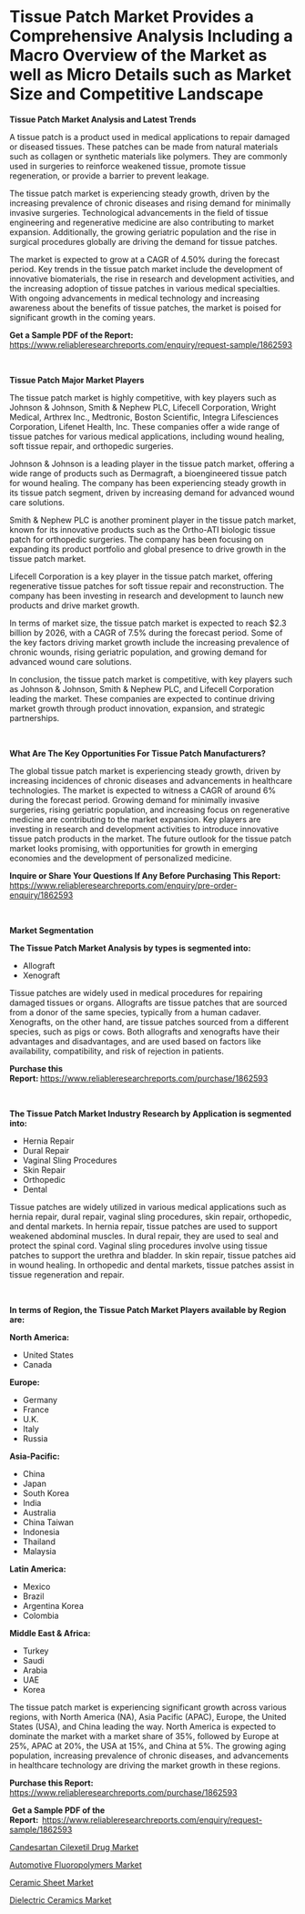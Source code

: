 <p><h1>Tissue Patch Market Provides a Comprehensive Analysis Including a Macro Overview of the Market as well as Micro Details such as Market Size and Competitive Landscape</h1></p><p><strong>Tissue Patch Market Analysis and Latest Trends</strong></p>
<p><p>A tissue patch is a product used in medical applications to repair damaged or diseased tissues. These patches can be made from natural materials such as collagen or synthetic materials like polymers. They are commonly used in surgeries to reinforce weakened tissue, promote tissue regeneration, or provide a barrier to prevent leakage.</p><p>The tissue patch market is experiencing steady growth, driven by the increasing prevalence of chronic diseases and rising demand for minimally invasive surgeries. Technological advancements in the field of tissue engineering and regenerative medicine are also contributing to market expansion. Additionally, the growing geriatric population and the rise in surgical procedures globally are driving the demand for tissue patches.</p><p>The market is expected to grow at a CAGR of 4.50% during the forecast period. Key trends in the tissue patch market include the development of innovative biomaterials, the rise in research and development activities, and the increasing adoption of tissue patches in various medical specialties. With ongoing advancements in medical technology and increasing awareness about the benefits of tissue patches, the market is poised for significant growth in the coming years.</p></p>
<p><strong>Get a Sample PDF of the Report:&nbsp;</strong> <a href="https://www.reliableresearchreports.com/enquiry/request-sample/1862593">https://www.reliableresearchreports.com/enquiry/request-sample/1862593</a></p>
<p>&nbsp;</p>
<p><strong>Tissue Patch Major Market Players</strong></p>
<p><p>The tissue patch market is highly competitive, with key players such as Johnson & Johnson, Smith & Nephew PLC, Lifecell Corporation, Wright Medical, Arthrex Inc., Medtronic, Boston Scientific, Integra Lifesciences Corporation, Lifenet Health, Inc. These companies offer a wide range of tissue patches for various medical applications, including wound healing, soft tissue repair, and orthopedic surgeries.</p><p>Johnson & Johnson is a leading player in the tissue patch market, offering a wide range of products such as Dermagraft, a bioengineered tissue patch for wound healing. The company has been experiencing steady growth in its tissue patch segment, driven by increasing demand for advanced wound care solutions.</p><p>Smith & Nephew PLC is another prominent player in the tissue patch market, known for its innovative products such as the Ortho-ATI biologic tissue patch for orthopedic surgeries. The company has been focusing on expanding its product portfolio and global presence to drive growth in the tissue patch market.</p><p>Lifecell Corporation is a key player in the tissue patch market, offering regenerative tissue patches for soft tissue repair and reconstruction. The company has been investing in research and development to launch new products and drive market growth.</p><p>In terms of market size, the tissue patch market is expected to reach $2.3 billion by 2026, with a CAGR of 7.5% during the forecast period. Some of the key factors driving market growth include the increasing prevalence of chronic wounds, rising geriatric population, and growing demand for advanced wound care solutions.</p><p>In conclusion, the tissue patch market is competitive, with key players such as Johnson & Johnson, Smith & Nephew PLC, and Lifecell Corporation leading the market. These companies are expected to continue driving market growth through product innovation, expansion, and strategic partnerships.</p></p>
<p>&nbsp;</p>
<p><strong>What Are The Key Opportunities For Tissue Patch Manufacturers?</strong></p>
<p><p>The global tissue patch market is experiencing steady growth, driven by increasing incidences of chronic diseases and advancements in healthcare technologies. The market is expected to witness a CAGR of around 6% during the forecast period. Growing demand for minimally invasive surgeries, rising geriatric population, and increasing focus on regenerative medicine are contributing to the market expansion. Key players are investing in research and development activities to introduce innovative tissue patch products in the market. The future outlook for the tissue patch market looks promising, with opportunities for growth in emerging economies and the development of personalized medicine.</p></p>
<p><strong>Inquire or Share Your Questions If Any Before Purchasing This Report:</strong> <a href="https://www.reliableresearchreports.com/enquiry/pre-order-enquiry/1862593">https://www.reliableresearchreports.com/enquiry/pre-order-enquiry/1862593</a></p>
<p>&nbsp;</p>
<p><strong>Market Segmentation</strong></p>
<p><strong>The Tissue Patch Market Analysis by types is segmented into:</strong></p>
<p><ul><li>Allograft</li><li>Xenograft</li></ul></p>
<p><p>Tissue patches are widely used in medical procedures for repairing damaged tissues or organs. Allografts are tissue patches that are sourced from a donor of the same species, typically from a human cadaver. Xenografts, on the other hand, are tissue patches sourced from a different species, such as pigs or cows. Both allografts and xenografts have their advantages and disadvantages, and are used based on factors like availability, compatibility, and risk of rejection in patients.</p></p>
<p><strong>Purchase this Report:&nbsp;</strong><a href="https://www.reliableresearchreports.com/purchase/1862593">https://www.reliableresearchreports.com/purchase/1862593</a></p>
<p>&nbsp;</p>
<p><strong>The Tissue Patch Market Industry Research by Application is segmented into:</strong></p>
<p><ul><li>Hernia Repair</li><li>Dural Repair</li><li>Vaginal Sling Procedures</li><li>Skin Repair</li><li>Orthopedic</li><li>Dental</li></ul></p>
<p><p>Tissue patches are widely utilized in various medical applications such as hernia repair, dural repair, vaginal sling procedures, skin repair, orthopedic, and dental markets. In hernia repair, tissue patches are used to support weakened abdominal muscles. In dural repair, they are used to seal and protect the spinal cord. Vaginal sling procedures involve using tissue patches to support the urethra and bladder. In skin repair, tissue patches aid in wound healing. In orthopedic and dental markets, tissue patches assist in tissue regeneration and repair.</p></p>
<p>&nbsp;</p>
<p><strong>In terms of Region, the Tissue Patch Market Players available by Region are:</strong></p>
<p>
    <p> <strong> North America: </strong>
        <ul>
            <li>United States</li>
            <li>Canada</li>
        </ul>
        </p> 
    <p> <strong> Europe: </strong>
        <ul>
            <li>Germany</li>
            <li>France</li>
            <li>U.K.</li>
            <li>Italy</li>
            <li>Russia</li>
        </ul>
        </p> 
    <p> <strong> Asia-Pacific: </strong>
        <ul>
            <li>China</li>
            <li>Japan</li>
            <li>South Korea</li>
            <li>India</li>
            <li>Australia</li>
            <li>China Taiwan</li>
            <li>Indonesia</li>
            <li>Thailand</li>
            <li>Malaysia</li>
        </ul>
        </p> 
    <p> <strong> Latin America: </strong>
        <ul>
            <li>Mexico</li>
            <li>Brazil</li>
            <li>Argentina Korea</li>
            <li>Colombia</li>
        </ul>
        </p> 
    <p> <strong> Middle East & Africa: </strong>
        <ul>
            <li>Turkey</li>
            <li>Saudi</li>
            <li>Arabia</li>
            <li>UAE</li>
            <li>Korea</li>
        </ul>
    </p>
    </p>
<p><p>The tissue patch market is experiencing significant growth across various regions, with North America (NA), Asia Pacific (APAC), Europe, the United States (USA), and China leading the way. North America is expected to dominate the market with a market share of 35%, followed by Europe at 25%, APAC at 20%, the USA at 15%, and China at 5%. The growing aging population, increasing prevalence of chronic diseases, and advancements in healthcare technology are driving the market growth in these regions.</p></p>
<p><strong>Purchase this Report: </strong><a href="https://www.reliableresearchreports.com/purchase/1862593">https://www.reliableresearchreports.com/purchase/1862593</a></p>
<p>&nbsp;<strong>Get a Sample PDF of the Report:&nbsp;&nbsp;</strong><a href="https://www.reliableresearchreports.com/enquiry/request-sample/1862593">https://www.reliableresearchreports.com/enquiry/request-sample/1862593</a></p>
<p><strong></strong></p>
<p><p><a href="https://view.publitas.com/reportprime-1/candesartan-cilexetil-drug-market-growth-market-trends-covid-19-impact-and-forecasts-for-period-from-2023-2030/">Candesartan Cilexetil Drug Market</a></p><p><a href="https://spotless-saver-8fd.notion.site/Automotive-Fluoropolymers-Market-Size-Reflecting-a-Forecast-Till-2031-Market-By-Type-By-Applicatio-9dcbbcc06a284736b1545295ebf4d5f3">Automotive Fluoropolymers Market</a></p><p><a href="https://github.com/nathandecarvalho/Market-Research-Report-List-2/blob/main/ceramic-sheet-market.md">Ceramic Sheet Market</a></p><p><a href="https://github.com/julyju69/Market-Research-Report-List-2/blob/main/dielectric-ceramics-market.md">Dielectric Ceramics Market</a></p></p>